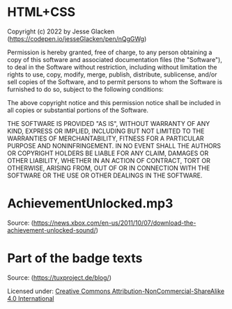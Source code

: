 # HTML+CSS
Copyright (c) 2022 by Jesse Glacken (https://codepen.io/jesseGlacken/pen/nQgGWg)

Permission is hereby granted, free of charge, to any person obtaining a copy of this software and associated documentation files (the "Software"), to deal in the Software without restriction, including without limitation the rights to use, copy, modify, merge, publish, distribute, sublicense, and/or sell copies of the Software, and to permit persons to whom the Software is furnished to do so, subject to the following conditions:

The above copyright notice and this permission notice shall be included in all copies or substantial portions of the Software.

THE SOFTWARE IS PROVIDED "AS IS", WITHOUT WARRANTY OF ANY KIND, EXPRESS OR IMPLIED, INCLUDING BUT NOT LIMITED TO THE WARRANTIES OF MERCHANTABILITY, FITNESS FOR A PARTICULAR PURPOSE AND NONINFRINGEMENT. IN NO EVENT SHALL THE AUTHORS OR COPYRIGHT HOLDERS BE LIABLE FOR ANY CLAIM, DAMAGES OR OTHER LIABILITY, WHETHER IN AN ACTION OF CONTRACT, TORT OR OTHERWISE, ARISING FROM, OUT OF OR IN CONNECTION WITH THE SOFTWARE OR THE USE OR OTHER DEALINGS IN THE SOFTWARE.

# AchievementUnlocked.mp3
Source: (https://news.xbox.com/en-us/2011/10/07/download-the-achievement-unlocked-sound/)

# Part of the badge texts
Source: (https://tuxproject.de/blog/)

Licensed under: [Creative Commons Attribution-NonCommercial-ShareAlike 4.0 International](https://creativecommons.org/licenses/by-nc-sa/4.0/)
